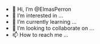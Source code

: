 - 👋 Hi, I’m @ElmasPerron
- 👀 I’m interested in ...
- 🌱 I’m currently learning ...
- 💞️ I’m looking to collaborate on ...
- 📫 How to reach me ...

<!---
ElmasPerron/ElmasPerron is a ✨ special ✨ repository because its `README.md` (this file) appears on your GitHub profile.
You can click the Preview link to take a look at your changes.
--->
